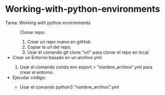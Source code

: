 # Working-with-python-environments
Tarea: Working with python environments
<ul>
	<ul>Clonar repo:</li>
	<ol>
	<li>Crear un repo nuevo en gitHub.</li>
	<li>Copiar la url del repo.</li>
	<li>Usar el comando git clone "url" para clonar el repo en local.</li>
	</ul>
<li>Crear un Entorno basado en un archivo yml:</li>
	<ol>
	<li>Usar el comando conda env export > "nombre_archivo".yml para crear el entorno.</li>
	</ol>
<li>Ejecutar código:</li>
	<ul>
	<li>Usar el comando python3 "nombre_archivo".yml</li>
	</ul>
</ul>

